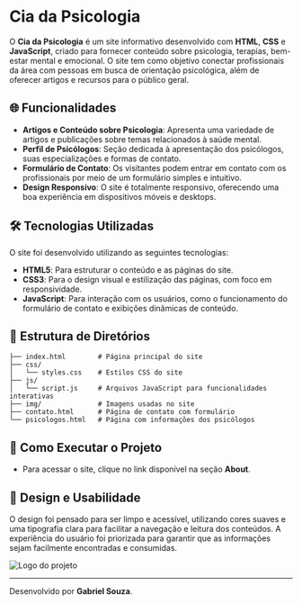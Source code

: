 # Cia da Psicologia

O **Cia da Psicologia** é um site informativo desenvolvido com **HTML**, **CSS** e **JavaScript**, criado para fornecer conteúdo sobre psicologia, terapias, bem-estar mental e emocional. O site tem como objetivo conectar profissionais da área com pessoas em busca de orientação psicológica, além de oferecer artigos e recursos para o público geral.

## 🌐 Funcionalidades

- **Artigos e Conteúdo sobre Psicologia**: Apresenta uma variedade de artigos e publicações sobre temas relacionados à saúde mental.
- **Perfil de Psicólogos**: Seção dedicada à apresentação dos psicólogos, suas especializações e formas de contato.
- **Formulário de Contato**: Os visitantes podem entrar em contato com os profissionais por meio de um formulário simples e intuitivo.
- **Design Responsivo**: O site é totalmente responsivo, oferecendo uma boa experiência em dispositivos móveis e desktops.

## 🛠️ Tecnologias Utilizadas

O site foi desenvolvido utilizando as seguintes tecnologias:

- **HTML5**: Para estruturar o conteúdo e as páginas do site.
- **CSS3**: Para o design visual e estilização das páginas, com foco em responsividade.
- **JavaScript**: Para interação com os usuários, como o funcionamento do formulário de contato e exibições dinâmicas de conteúdo.

## 📂 Estrutura de Diretórios

```
├── index.html        # Página principal do site
├── css/
│   └── styles.css    # Estilos CSS do site
├── js/
│   └── script.js     # Arquivos JavaScript para funcionalidades interativas
├── img/              # Imagens usadas no site
├── contato.html      # Página de contato com formulário
└── psicologos.html   # Página com informações dos psicólogos
```

## 🚀 Como Executar o Projeto

- Para acessar o site, clique no link disponível na seção **About**.

## 🎨 Design e Usabilidade

O design foi pensado para ser limpo e acessível, utilizando cores suaves e uma tipografia clara para facilitar a navegação e leitura dos conteúdos. A experiência do usuário foi priorizada para garantir que as informações sejam facilmente encontradas e consumidas.

![Logo do projeto](https://github.com/GbrlSouza/Psicologas/blob/main/assets/img/psicologas-web.png)

---

Desenvolvido por **Gabriel Souza**.

